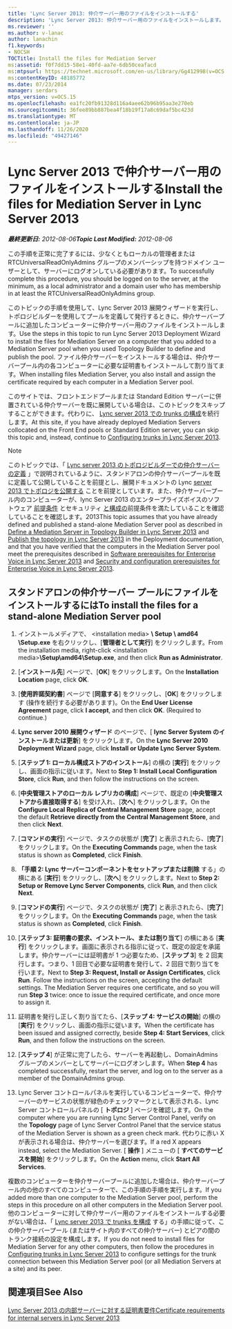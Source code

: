 ```yaml
---
title: 'Lync Server 2013: 仲介サーバー用のファイルをインストールする'
description: 'Lync Server 2013: 仲介サーバー用のファイルをインストールします。'
ms.reviewer: ''
ms.author: v-lanac
author: lanachin
f1.keywords:
- NOCSH
TOCTitle: Install the files for Mediation Server
ms:assetid: f0f7dd15-58e1-40fd-aa7e-6db50ceafacd
ms:mtpsurl: https://technet.microsoft.com/en-us/library/Gg412998(v=OCS.15)
ms:contentKeyID: 48185772
ms.date: 07/23/2014
manager: serdars
mtps_version: v=OCS.15
ms.openlocfilehash: ea1fc20fb91328d116a4aee62b96b95aa3e270eb
ms.sourcegitcommit: 36fee89bb887bea4f18b19f17a8c69daf5bc423d
ms.translationtype: MT
ms.contentlocale: ja-JP
ms.lasthandoff: 11/26/2020
ms.locfileid: "49427146"
---
```

# <a name="install-the-files-for-mediation-server-in-lync-server-2013"></a><span data-ttu-id="f4be0-103">Lync Server 2013 で仲介サーバー用のファイルをインストールする</span><span class="sxs-lookup"><span data-stu-id="f4be0-103">Install the files for Mediation Server in Lync Server 2013</span></span>

<div data-xmlns="http://www.w3.org/1999/xhtml">

<div class="topic" data-xmlns="http://www.w3.org/1999/xhtml" data-msxsl="urn:schemas-microsoft-com:xslt" data-cs="https://msdn.microsoft.com/">

<div data-asp="https://msdn2.microsoft.com/asp">



</div>

<div id="mainSection">

<div id="mainBody"><span data-ttu-id="f4be0-104">

<span> </span></span><span class="sxs-lookup"><span data-stu-id="f4be0-104">

<span> </span></span></span>

<span data-ttu-id="f4be0-105">_**最終更新日:** 2012-08-06_</span><span class="sxs-lookup"><span data-stu-id="f4be0-105">_**Topic Last Modified:** 2012-08-06_</span></span>

<span data-ttu-id="f4be0-106">この手順を正常に完了するには、少なくともローカルの管理者または RTCUniversalReadOnlyAdmins グループのメンバーシップを持つドメイン ユーザーとして、サーバーにログオンしている必要があります。</span><span class="sxs-lookup"><span data-stu-id="f4be0-106">To successfully complete this procedure, you should be logged on to the server, at the minimum, as a local administrator and a domain user who has membership in at least the RTCUniversalReadOnlyAdmins group.</span></span>

<span data-ttu-id="f4be0-107">このトピックの手順を使用して、Lync Server 2013 展開ウィザードを実行し、トポロジビルダーを使用してプールを定義して発行するときに、仲介サーバープールに追加したコンピューターに仲介サーバー用のファイルをインストールします。</span><span class="sxs-lookup"><span data-stu-id="f4be0-107">Use the steps in this topic to run Lync Server 2013 Deployment Wizard to install the files for Mediation Server on a computer that you added to a Mediation Server pool when you used Topology Builder to define and publish the pool.</span></span> <span data-ttu-id="f4be0-108">ファイル仲介サーバーをインストールする場合は、仲介サーバープール内の各コンピューターに必要な証明書もインストールして割り当てます。</span><span class="sxs-lookup"><span data-stu-id="f4be0-108">When installing files Mediation Server, you also install and assign the certificate required by each computer in a Mediation Server pool.</span></span>

<span data-ttu-id="f4be0-109">このサイトでは、フロントエンドプールまたは Standard Edition サーバーに併置されている仲介サーバーを既に展開している場合は、このトピックをスキップすることができます。代わりに、 [Lync server 2013 での trunks の構成](lync-server-2013-configuring-trunks.md)を続行します。</span><span class="sxs-lookup"><span data-stu-id="f4be0-109">At this site, if you have already deployed Mediation Servers collocated on the Front End pools or Standard Edition server, you can skip this topic and, instead, continue to [Configuring trunks in Lync Server 2013](lync-server-2013-configuring-trunks.md).</span></span>

<div>


> [!NOTE]  
> <span data-ttu-id="f4be0-110">このトピックでは、「 <A href="lync-server-2013-define-a-mediation-server-in-topology-builder.md">Lync server 2013 のトポロジビルダーでの仲介サーバーの定義</A> 」で説明されているように、スタンドアロンの仲介サーバープールを既に定義して公開していることを前提とし、展開ドキュメントの Lync <A href="lync-server-2013-publish-the-topology.md">server 2013 でトポロジを公開する</A> ことを前提としています。また、仲介サーバープール内のコンピューターが、lync Server 2013 のエンタープライズボイスのソフトウェア <A href="lync-server-2013-software-prerequisites-for-enterprise-voice.md">前提条件</A> とセキュリティ <A href="lync-server-2013-security-and-configuration-prerequisites-for-enterprise-voice.md">と構成の</A>前提条件を満たしていることを確認していることを確認します。2013</span><span class="sxs-lookup"><span data-stu-id="f4be0-110">This topic assumes that you have already defined and published a stand-alone Mediation Server pool as described in <A href="lync-server-2013-define-a-mediation-server-in-topology-builder.md">Define a Mediation Server in Topology Builder in Lync Server 2013</A> and <A href="lync-server-2013-publish-the-topology.md">Publish the topology in Lync Server 2013</A> in the Deployment documentation, and that you have verified that the computers in the Mediation Server pool meet the prerequisites described in <A href="lync-server-2013-software-prerequisites-for-enterprise-voice.md">Software prerequisites for Enterprise Voice in Lync Server 2013</A> and <A href="lync-server-2013-security-and-configuration-prerequisites-for-enterprise-voice.md">Security and configuration prerequisites for Enterprise Voice in Lync Server 2013</A>.</span></span>



</div>

<div>

## <a name="to-install-the-files-for-a-stand-alone-mediation-server-pool"></a><span data-ttu-id="f4be0-111">スタンドアロンの仲介サーバー プールにファイルをインストールするには</span><span class="sxs-lookup"><span data-stu-id="f4be0-111">To install the files for a stand-alone Mediation Server pool</span></span>

1.  <span data-ttu-id="f4be0-112">インストールメディアで、 \<installation media\> **\\ Setup \\ amd64 \\Setup.exe** を右クリックし、[**管理者として実行**] をクリックします。</span><span class="sxs-lookup"><span data-stu-id="f4be0-112">From the installation media, right-click \<installation media\>**\\Setup\\amd64\\Setup.exe**, and then click **Run as Administrator**.</span></span>

2.  <span data-ttu-id="f4be0-113">[**インストール先**] ページで、[**OK**] をクリックします。</span><span class="sxs-lookup"><span data-stu-id="f4be0-113">On the **Installation Location** page, click **OK**.</span></span>

3.  <span data-ttu-id="f4be0-p102">[**使用許諾契約書**] ページで [**同意する**] をクリックし、[**OK**] をクリックします (操作を続行する必要があります)。</span><span class="sxs-lookup"><span data-stu-id="f4be0-p102">On the **End User License Agreement** page, click **I accept**, and then click **OK**. (Required to continue.)</span></span>

4.  <span data-ttu-id="f4be0-116">**Lync server 2010 展開ウィザード** のページで、[ **lync Server System のインストールまたは更新**] をクリックします。</span><span class="sxs-lookup"><span data-stu-id="f4be0-116">On the **Lync Server 2010 Deployment Wizard** page, click **Install or Update Lync Server System**.</span></span>

5.  <span data-ttu-id="f4be0-117">[**ステップ 1: ローカル構成ストアのインストール**] の横の [**実行**] をクリックし、画面の指示に従います。</span><span class="sxs-lookup"><span data-stu-id="f4be0-117">Next to **Step 1: Install Local Configuration Store**, click **Run**, and then follow the instructions on the screen.</span></span>

6.  <span data-ttu-id="f4be0-118">[**中央管理ストアのローカル レプリカの構成**] ページで、既定の [**中央管理ストアから直接取得する**] を受け入れ、[**次へ**] をクリックします。</span><span class="sxs-lookup"><span data-stu-id="f4be0-118">On the **Configure Local Replica of Central Management Store** page, accept the default **Retrieve directly from the Central Management Store**, and then click **Next**.</span></span>

7.  <span data-ttu-id="f4be0-119">[**コマンドの実行**] ページで、タスクの状態が [**完了**] と表示されたら、[**完了**] をクリックします。</span><span class="sxs-lookup"><span data-stu-id="f4be0-119">On the **Executing Commands** page, when the task status is shown as **Completed**, click **Finish**.</span></span>

8.  <span data-ttu-id="f4be0-120">**「手順 2: Lync サーバーコンポーネントをセットアップまたは削除** する」の横にある [**実行**] をクリックし、[**次へ**] をクリックします。</span><span class="sxs-lookup"><span data-stu-id="f4be0-120">Next to **Step 2: Setup or Remove Lync Server Components**, click **Run**, and then click **Next**.</span></span>

9.  <span data-ttu-id="f4be0-121">[**コマンドの実行**] ページで、タスクの状態が [**完了**] と表示されたら、[**完了**] をクリックします。</span><span class="sxs-lookup"><span data-stu-id="f4be0-121">On the **Executing Commands** page, when the task status is shown as **Completed**, click **Finish**.</span></span>

10. <span data-ttu-id="f4be0-p103">[**ステップ 3: 証明書の要求、インストール、または割り当て**] の横にある [**実行**] をクリックします。画面に表示される指示に従って、既定の設定を承諾します。仲介サーバーには証明書が 1 つ必要なため、[**ステップ 3**] を 2 回実行します。つまり、1 回目で必要な証明書を発行して、2 回目で割り当てを行います。</span><span class="sxs-lookup"><span data-stu-id="f4be0-p103">Next to **Step 3: Request, Install or Assign Certificates**, click **Run**. Follow the instructions on the screen, accepting the default settings. The Mediation Server requires one certificate, and so you will run **Step 3** twice: once to issue the required certificate, and once more to assign it.</span></span>

11. <span data-ttu-id="f4be0-125">証明書を発行し正しく割り当てたら、[**ステップ 4: サービスの開始**] の横の [**実行**] をクリックし、画面の指示に従います。</span><span class="sxs-lookup"><span data-stu-id="f4be0-125">When the certificate has been issued and assigned correctly, beside **Step 4: Start Services**, click **Run**, and then follow the instructions on the screen.</span></span>

12. <span data-ttu-id="f4be0-126">[**ステップ 4**] が正常に完了したら、サーバーを再起動し、DomainAdmins グループのメンバーとしてサーバーにログオンします。</span><span class="sxs-lookup"><span data-stu-id="f4be0-126">When **Step 4** has completed successfully, restart the server, and log on to the server as a member of the DomainAdmins group.</span></span>

13. <span data-ttu-id="f4be0-127">Lync Server コントロールパネルを実行しているコンピューターで、仲介サーバーのサービスの状態が緑色のチェックマークとして表示される、Lync Server コントロールパネルの [ **トポロジ** ] ページを確認します。</span><span class="sxs-lookup"><span data-stu-id="f4be0-127">On the computer where you are running Lync Server Control Panel, verify on the **Topology** page of Lync Server Control Panel that the service status of the Mediation Server is shown as a green check mark.</span></span> <span data-ttu-id="f4be0-128">代わりに赤い X が表示される場合は、仲介サーバーを選びます。</span><span class="sxs-lookup"><span data-stu-id="f4be0-128">If a red X appears instead, select the Mediation Server.</span></span> <span data-ttu-id="f4be0-129">[ **操作** ] メニューの [ **すべてのサービスを開始**] をクリックします。</span><span class="sxs-lookup"><span data-stu-id="f4be0-129">On the **Action** menu, click **Start All Services**.</span></span>

<span data-ttu-id="f4be0-130">複数のコンピューターを仲介サーバープールに追加した場合は、仲介サーバープール内の他のすべてのコンピューターで、この手順の手順を実行します。</span><span class="sxs-lookup"><span data-stu-id="f4be0-130">If you added more than one computer to the Mediation Server pool, perform the steps in this procedure on all other computers in the Mediation Server pool.</span></span> <span data-ttu-id="f4be0-131">他のコンピューターに対して仲介サーバー用のファイルをインストールする必要がない場合は、「 [Lync server 2013 で trunks を構成](lync-server-2013-configuring-trunks.md) する」の手順に従って、この仲介サーバープール (またはサイト内のすべての仲介サーバー) とピアの間のトランク接続の設定を構成します。</span><span class="sxs-lookup"><span data-stu-id="f4be0-131">If you do not need to install files for Mediation Server for any other computers, then follow the procedures in [Configuring trunks in Lync Server 2013](lync-server-2013-configuring-trunks.md) to configure settings for the trunk connection between this Mediation Server pool (or all Mediation Servers at a site) and its peer.</span></span>

</div>

<div>

## <a name="see-also"></a><span data-ttu-id="f4be0-132">関連項目</span><span class="sxs-lookup"><span data-stu-id="f4be0-132">See Also</span></span>


[<span data-ttu-id="f4be0-133">Lync Server 2013 の内部サーバーに対する証明書要件</span><span class="sxs-lookup"><span data-stu-id="f4be0-133">Certificate requirements for internal servers in Lync Server 2013</span></span>](lync-server-2013-certificate-requirements-for-internal-servers.md)  
  

<span data-ttu-id="f4be0-134"></div>

</div>

<span> </span>

</div>

</div>

</span><span class="sxs-lookup"><span data-stu-id="f4be0-134"></div>

</div>

<span> </span>

</div>

</div>

</span></span></div>

